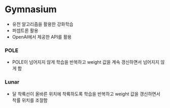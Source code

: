 # Gymnasium
- 유전 알고리즘을 활용한 강화학습
- 퍼셉트론 활용
- OpenAI에서 제공한 API를 활용
 ### POLE
 - POLE이 넘어지지 않게 학습을 반복하고 weight 값을 계속 갱신하면서 넘어지지 않게 함

### Lunar
- 달 착륙선이 올바른 위치에 착륙하도록 학습을 반복하고 weight 값을 갱신하면서 착률 위치를 조절함

  
